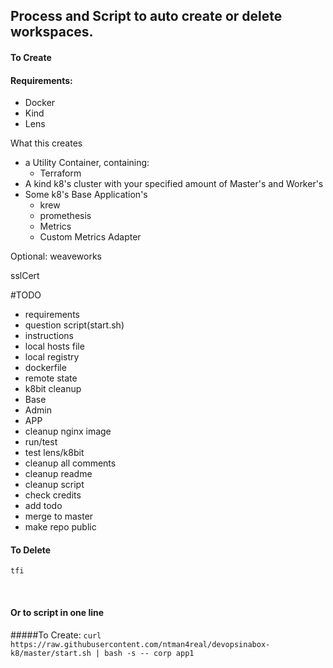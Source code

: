## Process and Script to auto create or delete workspaces.

#### To Create

#### Requirements:
- Docker
- Kind
- Lens 

What this creates
- a Utility Container, containing:
    - Terraform
- A kind k8's cluster with your specified amount of Master's and Worker's
- Some k8's Base Application's
    - krew
    - promethesis
    - Metrics
    - Custom Metrics Adapter

Optional:
weaveworks

sslCert

#TODO
- requirements
- question script(start.sh)
- instructions
- local hosts file
- local registry
- dockerfile
- remote state
- k8bit cleanup
- Base
- Admin
- APP
- cleanup nginx image
- run/test
- test lens/k8bit
- cleanup all comments
- cleanup readme
- cleanup script
- check credits
- add todo
- merge to master
- make repo public



#### To Delete
```
tfi
```
<br>

#### Or to script in one line 

#####To Create:
``
curl https://raw.githubusercontent.com/ntman4real/devopsinabox-k8/master/start.sh | bash -s -- corp app1
``